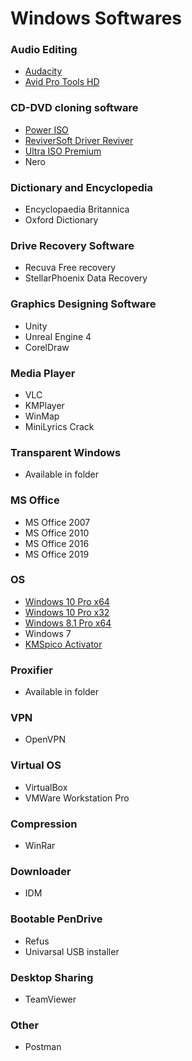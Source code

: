 # Windows Softwares
### Audio Editing
 * [Audacity](https://www.bicfic.com/audacity-crack-full/)
 * [Avid Pro Tools HD](http://www.vstcrack.com/pro-tools-hd-12-5-win/)
### CD-DVD cloning software 
 * [Power ISO]()
 * [ReviverSoft Driver Reviver]()
 * [Ultra ISO Premium]()
 * Nero
### Dictionary and Encyclopedia
 * Encyclopaedia Britannica
 * Oxford Dictionary
### Drive Recovery Software
 * Recuva Free recovery
 * StellarPhoenix Data Recovery
### Graphics Designing Software
 * Unity
 * Unreal Engine 4
 * CorelDraw
### Media Player
 * VLC
 * KMPlayer
 * WinMap
 * MiniLyrics Crack
### Transparent Windows
 * Available in folder
### MS Office
 * MS Office 2007
 * MS Office 2010
 * MS Office 2016
 * MS Office 2019
### OS
 * [Windows 10 Pro x64](https://www.1377x.to/torrent/4697396/Windows-10-Pro-en-US-v1909-x64-BiT-Activated-KBO/)
 * [Windows 10 Pro x32](https://www.1377x.to/torrent/1284418/Microsoft-Windows-10-PRO-FULL-x86-Sep-2015-TechTools/)
 * [Windows 8.1 Pro x64](https://www.1377x.to/torrent/4051625/Windows-8-1-Pro-x64-October-2019-Pre-Activated-FileRiver/)
 * Windows 7
 * [KMSpico Activator](https://www.1377x.to/torrent/1341251/KMSpico-10-1-8-FINAL-Portable-Office-and-Windows-10-Activator-TechTools/)
### Proxifier
 * Available in folder
### VPN
 * OpenVPN
### Virtual OS
 * VirtualBox
 * VMWare Workstation Pro
### Compression
 * WinRar
### Downloader
 * IDM
### Bootable PenDrive
 * Refus
 * Univarsal USB installer
### Desktop Sharing
 * TeamViewer
### Other
 * Postman

 
